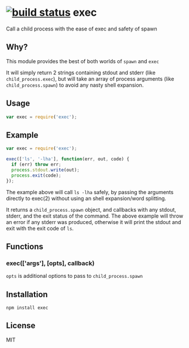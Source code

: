 [![build status](https://secure.travis-ci.org/bahamas10/node-exec.png)](http://travis-ci.org/bahamas10/node-exec)
exec
====

Call a child process with the ease of exec and safety of spawn

Why?
----

This module provides the best of both worlds of `spawn` and `exec`

It will simply return 2 strings containing stdout and stderr
(like `child_process.exec`), but will take an array of process arguments
(like `child_process.spawn`) to avoid any nasty shell expansion.

Usage
-----

``` js
var exec = require('exec');
```

Example
-------

``` js
var exec = require('exec');

exec(['ls', '-lha'], function(err, out, code) {
  if (err) throw err;
  process.stdout.write(out);
  process.exit(code);
});
```

The example above will call `ls -lha` safely, by passing the arguments directly
to exec(2) without using an shell expansion/word splitting.

It returns a `child_process.spawn` object, and callbacks with any stdout,
stderr, and the exit status of the command.  The above example will throw an
error if any stderr was produced, otherwise it will print the stdout
and exit with the exit code of `ls`.

Functions
---------

### exec(['args'], [opts], callback)

`opts` is additional options to pass to `child_process.spawn`

Installation
------------

    npm install exec

License
-------

MIT
